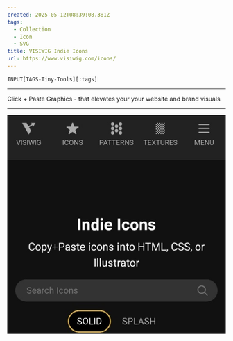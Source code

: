 ```yaml
---
created: 2025-05-12T08:39:08.381Z
tags: 
  - Collection
  - Icon
  - SVG
title: VISIWIG Indie Icons
url: https://www.visiwig.com/icons/
---
```

```meta-bind
INPUT[TAGS-Tiny-Tools][:tags]
```

___
Click + Paste Graphics - that elevates your your website and brand visuals
___

![](_attachments/visiwig-indie-icons.jpg)
